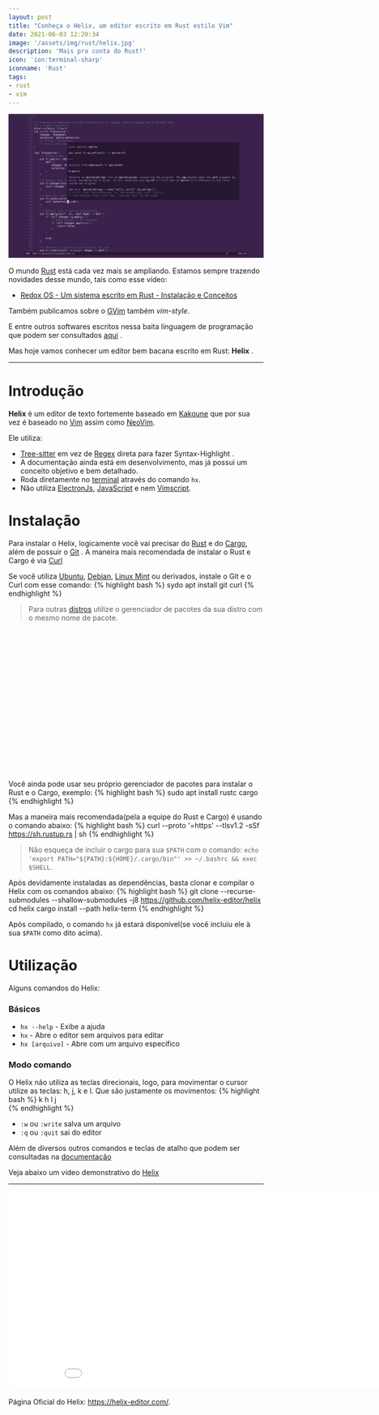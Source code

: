 ```yaml
---
layout: post
title: "Conheça o Helix, um editor escrito em Rust estilo Vim"
date: 2021-06-03 12:20:34
image: '/assets/img/rust/helix.jpg'
description: 'Mais pra conta do Rust!'
icon: 'ion:terminal-sharp'
iconname: 'Rust'
tags:
- rust
- vim
---
```


![Conheça o Helix, um editor escrito em Rust estilo Vim](/assets/img/rust/helix.jpg)

O mundo [Rust](https://terminalroot.com.br/tags#rust) está cada vez mais se ampliando. Estamos sempre trazendo novidades desse mundo, tais como esse vídeo:
+ [Redox OS - Um sistema escrito em Rust - Instalação e Conceitos](https://www.youtube.com/watch?v=7yZb3HLU1tU)

Também publicamos sobre o [GVim](https://terminalroot.com.br/2021/04/gnvim-um-neovim-grafico-escrito-em-rust.html) também *vim-style*.

E entre outros softwares escritos nessa baita linguagem de programação que podem ser consultados [aqui](https://terminalroot.com.br/tags#rust) .

Mas hoje vamos conhecer um editor bem bacana escrito em Rust: **Helix** .

---

# Introdução
**Helix** é um editor de texto fortemente baseado em [Kakoune](https://kakoune.org/) que por sua vez é baseado no [Vim](https://terminalroot.com.br/vim) assim como [NeoVim](https://terminalroot.com.br/tags/#neovim).

Ele utiliza:
+ [Tree-sitter](https://github.com/tree-sitter/tree-sitter) em vez de [Regex](https://terminalroot.com.br/regex) direta para fazer Syntax-Highlight .
+ A documentação ainda está em desenvolvimento, mas já possui um conceito objetivo e bem detalhado.
+ Roda diretamente no [terminal](http://terminalroot.com.br/tags/#terminal) através do comando `hx`.
+ Não utiliza [ElectronJs](https://terminalroot.com.br/2019/11/conheca-e-instale-o-veonim-um-editor-baseado-no-vim-e-neovim.html), [JavaScript](https://terminalroot.com.br/2021/05/instale-o-vieb-um-navegador-minimalista-estilo-vim.html) e nem [Vimscript](https://terminalroot.com.br/vim).

# Instalação
Para instalar o Helix, logicamente você vai precisar do [Rust](https://www.rust-lang.org/) e do [Cargo](https://doc.rust-lang.org/cargo/index.html), além de possuir o [Git](https://terminalroot.com.br/git) . A maneira mais recomendada de instalar o Rust e Cargo é via [Curl](https://terminalroot.com.br/2019/10/12-dicas-para-voce-usar-o-comando-curl-como-um-ninja.html)

Se você utiliza [Ubuntu](https://cse.google.com.br/cse/publicurl?cx=004473188612396442360:qs2ekmnkweq&q=ubuntu), [Debian](https://terminalroot.com.br/tags#debian), [Linux Mint](https://terminalroot.com.br/tags#mint) ou derivados, instale o Git e o Curl com esse comando:
{% highlight bash %}
sydo apt install git curl
{% endhighlight %}
> Para outras [distros](https://terminalroot.com.br/tags#distros) utilize o gerenciador de pacotes da sua distro com o mesmo nome de pacote.

<!-- QUADRADO -->
<script async src="//pagead2.googlesyndication.com/pagead/js/adsbygoogle.js"></script>
<ins class="adsbygoogle"
style="display:inline-block;width:336px;height:280px"
data-ad-client="ca-pub-2838251107855362"
data-ad-slot="5351066970"></ins>
<script>
(adsbygoogle = window.adsbygoogle || []).push({});
</script>

Você ainda pode usar seu próprio gerenciador de pacotes para instalar o Rust e o Cargo, exemplo:
{% highlight bash %}
sudo apt install rustc cargo
{% endhighlight %}

Mas a maneira mais recomendada(pela a equipe do Rust e Cargo) é usando o comando abaixo:
{% highlight bash %}
curl --proto '=https' --tlsv1.2 -sSf https://sh.rustup.rs | sh
{% endhighlight %}
> Não esqueça de incluir o cargo para sua `$PATH` com o comando: `echo 'export PATH="${PATH}:${HOME}/.cargo/bin"' >> ~/.bashrc && exec $SHELL`.

Após devidamente instaladas as dependências, basta clonar e compilar o Helix com os comandos abaixo:
{% highlight bash %}
git clone --recurse-submodules --shallow-submodules -j8 https://github.com/helix-editor/helix
cd helix
cargo install --path helix-term
{% endhighlight %}

Após compilado, o comando `hx` já estará disponível(se você incluiu ele à sua `$PATH` como dito acima).

# Utilização
Alguns comandos do Helix:

### Básicos
+ `hx --help` - Exibe a ajuda
+ `hx` - Abre o editor sem arquivos para editar
+ `hx [arquivo]` - Abre com um arquivo específico

### Modo comando
O Helix não utiliza as teclas direcionais, logo, para movimentar o cursor utilize as teclas: h, j, k e l. Que são justamente os movimentos:
{% highlight bash %}
  k
h   l
  j  
{% endhighlight %}

+ `:w` ou `:write` salva um arquivo
+ `:q` ou `:quit` sai do editor

Além de diversos outros comandos e teclas de atalho que podem ser consultadas na [documentação](https://docs.helix-editor.com/keymap.html)

Veja abaixo um vídeo demonstrativo do [Helix](https://helix-editor.com/)

<!-- RETANGULO LARGO 2 -->
<script async src="//pagead2.googlesyndication.com/pagead/js/adsbygoogle.js"></script>
<ins class="adsbygoogle"
style="display:block; text-align:center;"
data-ad-layout="in-article"
data-ad-format="fluid"
data-ad-client="ca-pub-2838251107855362"
data-ad-slot="8549252987"></ins>
<script>
(adsbygoogle = window.adsbygoogle || []).push({});
</script>

---

<iframe style="background: transparent; border:none;" width="910" height="390" src="/assets/img/rust/helix.mp4" frameborder="-1" allowfullscreen></iframe>

Página Oficial do Helix: <https://helix-editor.com/>.


